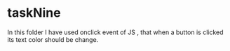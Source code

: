 # taskNine
In this folder I have used onclick event of JS , that when a button is clicked its text color should be change.
